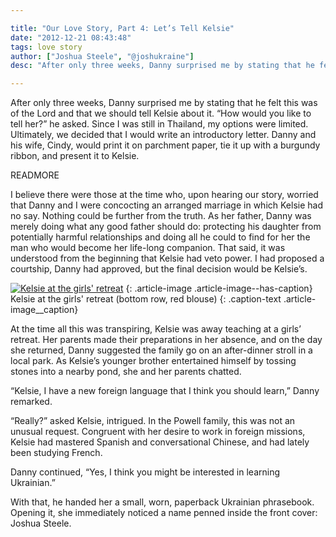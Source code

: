 ```yaml
---

title: "Our Love Story, Part 4: Let’s Tell Kelsie"
date: "2012-12-21 08:43:48"
tags: love story
author: ["Joshua Steele", "@joshukraine"]
desc: "After only three weeks, Danny surprised me by stating that he felt this was of the Lord and that we should tell Kelsie about it. “How would you like to tell her?” he asked."

---
```


After only three weeks, Danny surprised me by stating that he felt this was of the Lord and that we should tell Kelsie about it. “How would you like to tell her?” he asked. Since I was still in Thailand, my options were limited. Ultimately, we decided that I would write an introductory letter. Danny and his wife, Cindy, would print it on parchment paper, tie it up with a burgundy ribbon, and present it to Kelsie.

READMORE

I believe there were those at the time who, upon hearing our story, worried that Danny and I were concocting an arranged marriage in which Kelsie had no say. Nothing could be further from the truth. As her father, Danny was merely doing what any good father should do: protecting his daughter from potentially harmful relationships and doing all he could to find for her the man who would become her life-long companion. That said, it was understood from the beginning that Kelsie had veto power. I had proposed a courtship, Danny had approved, but the final decision would be Kelsie’s.

<a href="https://s3.amazonaws.com/content.ofreport.com/2012/12/P1010064_3.jpg"><img class="size-medium wp-image-1695 " alt="Kelsie at the girls' retreat" src="https://s3.amazonaws.com/content.ofreport.com/2012/12/P1010064_3-450x337.jpg" /></a>
{: .article-image .article-image--has-caption}
Kelsie at the girls' retreat (bottom row, red blouse)
{: .caption-text .article-image__caption}

At the time all this was transpiring, Kelsie was away teaching at a girls’ retreat. Her parents made their preparations in her absence, and on the day she returned, Danny suggested the family go on an after-dinner stroll in a local park. As Kelsie’s younger brother entertained himself by tossing stones into a nearby pond, she and her parents chatted.

“Kelsie, I have a new foreign language that I think you should learn,” Danny remarked.

“Really?” asked Kelsie, intrigued. In the Powell family, this was not an unusual request. Congruent with her desire to work in foreign missions, Kelsie had mastered Spanish and conversational Chinese, and had lately been studying French.

Danny continued, “Yes, I think you might be interested in learning Ukrainian.”

With that, he handed her a small, worn, paperback Ukrainian phrasebook. Opening it, she immediately noticed a name penned inside the front cover: Joshua Steele.
